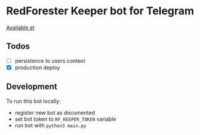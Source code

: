 # RedForester Keeper bot for Telegram

[Available at](https://t.me/redforester_keeper_bot)

## Todos

- [ ] persistence to users context
- [x] production deploy

## Development

To run this bot locally:
- register new bot as documented
- set bot token to `RF_KEEPER_TOKEN` variable
- run bot with `python3 main.py`
